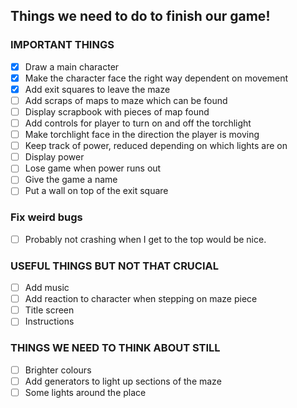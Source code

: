 ## Things we need to do to finish our game!

### IMPORTANT THINGS
- [x] Draw a main character
- [x] Make the character face the right way dependent on movement
- [x] Add exit squares to leave the maze
- [ ] Add scraps of maps to maze which can be found
- [ ] Display scrapbook with pieces of map found
- [ ] Add controls for player to turn on and off the torchlight
- [ ] Make torchlight face in the direction the player is moving
- [ ] Keep track of power, reduced depending on which lights are on
- [ ] Display power
- [ ] Lose game when power runs out
- [ ] Give the game a name
- [ ] Put a wall on top of the exit square

### Fix weird bugs
- [ ] Probably not crashing when I get to the top would be nice.

### USEFUL THINGS BUT NOT THAT CRUCIAL
- [ ] Add music
- [ ] Add reaction to character when stepping on maze piece
- [ ] Title screen
- [ ] Instructions

### THINGS WE NEED TO THINK ABOUT STILL
- [ ] Brighter colours
- [ ] Add generators to light up sections of the maze
- [ ] Some lights around the place
